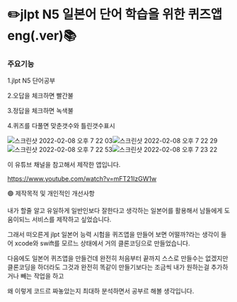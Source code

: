 # ✏️jlpt N5 일본어 단어 학습을 위한 퀴즈앱 eng(.ver)📚

### 주요기능
1.jlpt N5 단어공부

2.오답을 체크하면 빨간불

3.정답을 체크하면 녹색불

4.퀴즈를 다풀면 맞춘갯수와 틀린갯수표시

![스크린샷 2022-02-08 오후 7 22 03](https://user-images.githubusercontent.com/91593937/152968369-03844239-2a28-40c9-9f5a-67a3af7ec1cb.png)![스크린샷 2022-02-08 오후 7 22 29](https://user-images.githubusercontent.com/91593937/152968612-e9ef8a45-4a76-4d88-85e2-1faa7296ccaf.png)![스크린샷 2022-02-08 오후 7 22 53](https://user-images.githubusercontent.com/91593937/152968761-d53ca640-862d-45c2-8285-3c1965d109ef.png)![스크린샷 2022-02-08 오후 7 23 22](https://user-images.githubusercontent.com/91593937/152968943-03660226-99d5-4d7c-a675-ab21358c082d.png)

이 유튜브 채널을 참고해서 제작한 앱입니다.

https://www.youtube.com/watch?v=mFT21IzGW1w

🟢 제작목적 및 개인적인 개선사항

내가 할줄 알고 유일하게 일반인보다 잘한다고 생각하는 일본어를 활용해서 남들에게 도움이되느 서비스를 제작하고 싶었습니다.

그래서 떠오른게 jlpt 일본어 능력 시험을 퀴즈앱을 만들어 보면 어떨까?라는 생각이 들어 xcode와 swift를 모르느 상태에서 거의 클론코딩으로 만들었습니다.

다음에도 일본어 퀴즈앱을 만들건데 완전히 처음부터 끝까지 스스로 만들수는 없겠지만 클론코딩을 하더라도 그것과 완전히 똑같이 만들기보다는 조금씩 내가 원하는걸 추가하거나 빼는 작업을 하고 

왜 이렇게 코드르 짜놓았는지 최대하 분석하면서 공부르 해볼 생각입니다.



